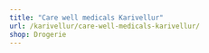 ```yaml
---
title: "Care well medicals Karivellur"
url: /karivellur/care-well-medicals-karivellur/
shop: Drogerie
---
```

